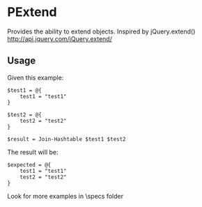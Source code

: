 PExtend
=======

Provides the ability to extend objects. Inspired by jQuery.extend() http://api.jquery.com/jQuery.extend/

Usage
-----

Given this example:

	$test1 = @{
        test1 = "test1"
    }

    $test2 = @{
        test2 = "test2"
    }

    $result = Join-Hashtable $test1 $test2

The result will be:

	$expected = @{
        test1 = "test1"
        test2 = "test2"
    }

Look for more examples in \specs folder
